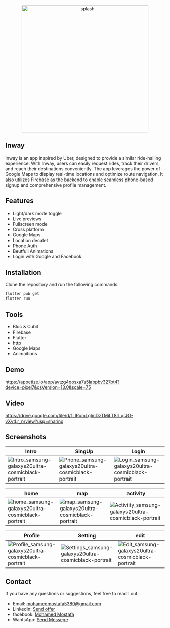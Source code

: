 <div align="center">
  <img src="https://github.com/mohamed352/Inway/assets/48868363/53256e77-9fff-4d0e-ac06-d3d45a8ac2e7" alt="splash" width="400">
</div>


## Inway
Inway is an app inspired by Uber, designed to provide a similar ride-hailing experience. With Inway, users can easily request rides, track their drivers, and reach their destinations conveniently. The app leverages the power of Google Maps to display real-time locations and optimize route navigation. It also utilizes Firebase as the backend to enable seamless phone-based signup and comprehensive profile management.
## Features

- Light/dark mode toggle
- Live previews
- Fullscreen mode
- Cross platform
- Google Maps
- Location decatet
- Phone Auth
- Beutfull Animations
- Login with Google and Facebook
## Installation

Clone the repository and run the following commands:
```bash
flutter pub get
flutter run
```
## Tools
- Bloc & Cubit
- Firebase
- Flutter
- http
- Google Maps
- Animaitions
## Demo
https://appetize.io/app/avtzg4qosxa7s5labpbv327pt4?device=pixel7&osVersion=13.0&scale=75
## Video
https://drive.google.com/file/d/1LlRomLglmDzTMiLT8rLqrJO-vXvtLr_n/view?usp=sharing
## Screenshots
 | Intro                                          | SingUp                                  | Login                                             |
| --------------------------------------------------- | ------------------------------------- | --------------------------------------------------------- |
|![Intro_samsung-galaxys20ultra-cosmicblack-portrait](https://github.com/mohamed352/Inway/assets/48868363/40abf420-03b7-4b63-acc2-8fd39c3300dc) | ![Phone_samsung-galaxys20ultra-cosmicblack-portrait](https://github.com/mohamed352/Inway/assets/48868363/672c0e39-7a27-4ab7-9f08-a35ec712bad1) |![Login_samsung-galaxys20ultra-cosmicblack-portrait](https://github.com/mohamed352/Inway/assets/48868363/fae81956-f411-4328-b900-e8097f96013b) |

| home                                           | map                                           | activity                                           |
| ----------------------------------------------------- | ----------------------------------------------------- | ----------------------------------------------------- |
| ![home_samsung-galaxys20ultra-cosmicblack-portrait](https://github.com/mohamed352/Inway/assets/48868363/8b376d82-41e5-4d8b-8ab8-5db91e18f78d) | ![map_samsung-galaxys20ultra-cosmicblack-portrait](https://github.com/mohamed352/Inway/assets/48868363/9ca8c687-7758-49e9-9f45-890fb2fec025) |![Activiity_samsung-galaxys20ultra-cosmicblack-portrait](https://github.com/mohamed352/Inway/assets/48868363/9f50c1e3-ed31-4582-af91-bf60dff72020)|

| Profile                                     |  Setting                                |    edit                                                |
| ------------------------------------------- | ------------------------------------------------------- | ----------------------------------------------------- |
|![Profile_samsung-galaxys20ultra-cosmicblack-portrait](https://github.com/mohamed352/Inway/assets/48868363/81d5a5a1-f618-4cfa-9ef5-675e787edddd) |![Settings_samsung-galaxys20ultra-cosmicblack-portrait](https://github.com/mohamed352/Inway/assets/48868363/08e2851f-f70b-4267-9ba0-8b7de4023c7a) |![Edit_samsung-galaxys20ultra-cosmicblack-portrait](https://github.com/mohamed352/Inway/assets/48868363/838c5ece-b009-4beb-a191-4ef1642d4cb0) |

## Contact 
  
 If you have any questions or suggestions, feel free to reach out: 
    
 - Email: [mohamedmostafa5380@gmail.com](mailto:mohamedmostafa5380@gmail.com) 
 - LinkedIn: [Send offer](https://www.linkedin.com/in/mohamed-mostafa-a88328190) 
 - facebook: [Mohamed Mostafa](https://www.facebook.com/profile.php?id=100022707412139&mibextid=ZbWKwL)
 - WahtsApp: [Send Messege](https://wa.me/01551022078/?text=Hello)




